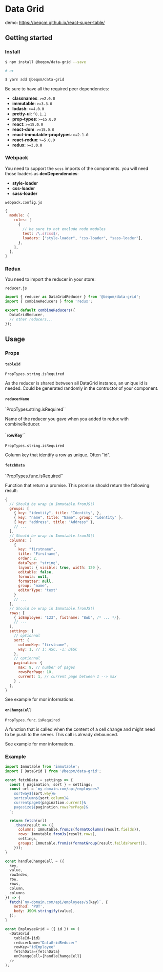 # Data Grid

demo: https://beqom.github.io/react-super-table/


## Getting started

### Install

```sh
$ npm install @beqom/data-grid --save

# or

$ yarn add @beqom/data-grid
```

Be sure to have all the required peer dependencies:

- **classnames**: `>=2.0.0`
- **immutable**: `>=3.8.0`
- **lodash**: `>=4.0.0`
- **pretty-ui**: `^0.1.1`
- **prop-types**: `>=15.0.0`
- **react**: `>=15.0.0`
- **react-dom**: `>=15.0.0`
- **react-immutable-proptypes**: `>=2.1.0`
- **react-redux**: `>=5.0.0`
- **redux**: `>=3.0.0`

### Webpack

You need to support the `scss` imports of the components. you will need those loaders as **devDependencies**:

- **style-loader**
- **css-loader**
- **sass-loader**

`webpack.config.js`

```js
{
  module: {
    rules: [
      {
        // be sure to not exclude node modules
        test: /\.s?css$/,
        loaders: ["style-loader", "css-loader", "sass-loader"],
      },
    ],
  },
}
```

### Redux

You need to import the reducer in your store:

`reducer.js`

```js
import { reducer as DataGridReducer } from '@beqom/data-grid';
import { combineReducers } from 'redux';

export default combineReducers({
  DataGridReducer,
  // other reducers...
});
```

## Usage

### Props

#### `tableId`

`PropTypes.string.isRequired`

As the reducer is shared between all DataGrid instance, an unique id is needed.
Could be generated randomly in the contructor of your component.

#### `reducerName`

`PropTypes.string.isRequired``

Name of the reducer you gave when you added to redux with combineReducer.


#### `rowKey``

`PropTypes.string.isRequired`

Column key that identify a row as unique. Often "id".

#### `fetchData`

`PropTypes.func.isRequired``

Function that return a promise. This promise should return the following result:

```js
{
  // Should be wrap in Immutable.fromJS()
  groups: [
    { key: "identity", title: "Identity", },
    { key: "name", title: "Name", group: "identity" },
    { key: "address", title: "Address" },
    // ...
  ],
  // Should be wrap in Immutable.fromJS()
  columns: [
    {
      key: "firstname",
      title: "Firstname",
      order: 2,
      dataType: "string",
      layout: { visible: true, width: 120 },
      editable: false,
      formula: null,
      formatter: null,
      group: "name",
      editorType: "text"
    }
    // ...
  ],
  // Should be wrap in Immutable.fromJS()
  rows: [
    { idEmployee: "123", fistname: "Bob", /* ... */},
    // ...
  ],
  settings: {
    // optionnal
    sort: {
      columnKey: "firstname",
      way: 1, // 1: ASC, -1: DESC
    },
    // optionnal
    pagination: {
      max: 9, // number of pages
      rowsPerPage: 10,
      current: 1, // current page between 1 --> max
    } ,
  },
}
```

See example for mor informations.


#### `onChangeCell`

`PropTypes.func.isRequired`

A function that is called when the content of a cell change and might need to be push to the server.
This call is already debounced.

See example for mor informations.

### Example

```js
import Immutable from 'immutable';
import { DataGrid } from '@beqom/data-grid';

const fetchData = settings => {
  const { pagination, sort } = settings;
  const url = `my-domain.com/api/employees?
    sortway${sort.way}&
    sortcolumn${sort.column}&
    currentpage${pagination.current}&
    pagesize${pagination.rowsPerPage}&
  `;

  return fetch(url)
    .then(result => ({
      columns: Immutable.fromJs(formatColumns(result.fields)),
      rows: Immutable.fromJs(result.rows),
      settings,
      groups: Immutable.fromJs(formatGroup(result.feildsParent)),
    }));
}

const handleChangeCell = ({
  key,
  value,
  rowIndex,
  row,
  rows,
  column,
  columns
}) => {
  fetch(`my-domain.com/api/employees/${key}`, {
    method: 'PUT',
    body: JSON.stringify(value),
  });
}

const EmployeeGrid = ({ id }) => (
  <DataGrid
    tableId={id}
    reducerName="DataGridReducer"
    rowKey="idEmployee"
    fetchData={fetchData}
    onChangeCell={handleChangeCell}
  />
);
```

